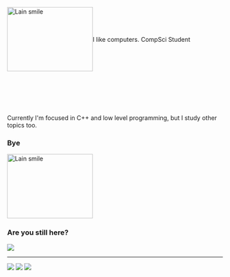 

<div style="display: flex; align-items: center;">
  <img src="https://tenor.com/pt-BR/view/serial-experiments-lain-lain-anime-smug-anime-smile-gif-14038034.gif" alt="Lain smile" width="200" height="150"/>
   I like computers. CompSci Student
</div>

<p style="margin-top: 100px;">
Currently I'm focused in C++ and low level programming, but I study other topics too.
</p>

### Bye
<img src="https://tenor.com/pt-BR/view/serial-experiments-lain-gif-25783482.gif" alt="Lain smile" width="200" height="150"/>

### Are you still here? 
<img src="https://tenor.com/pt-BR/view/editing-anime-gif-25803727.gif" />

---
![](https://img.shields.io/badge/C%2B%2B-00599C?style=for-the-badge&logo=c%2B%2B&logoColor=white)
![](https://img.shields.io/badge/C-00599C?style=for-the-badge&logo=c&logoColor=white)
![](https://img.shields.io/badge/Linux-FCC624?style=for-the-badge&logo=linux&logoColor=black)



